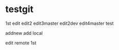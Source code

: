 testgit
=======
1st edit
edit2
edit3master
edit2dev
edit4master
test

addnew
add local

edit remote 1st

